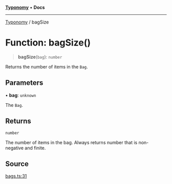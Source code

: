 [**Typonomy**](../README.md) • **Docs**

***

[Typonomy](../globals.md) / bagSize

# Function: bagSize()

> **bagSize**(`bag`): `number`

Returns the number of items in the `Bag`.

## Parameters

• **bag**: `unknown`

The `Bag`.

## Returns

`number`

The number of items in the bag. Always returns number that is non-negative and finite.

## Source

[bags.ts:31](https://github.com/softcraft-development/typonomy/blob/c5db2fa8cb85771ae57ef1e5ca7f405fc63a6f0d/src/bags.ts#L31)
